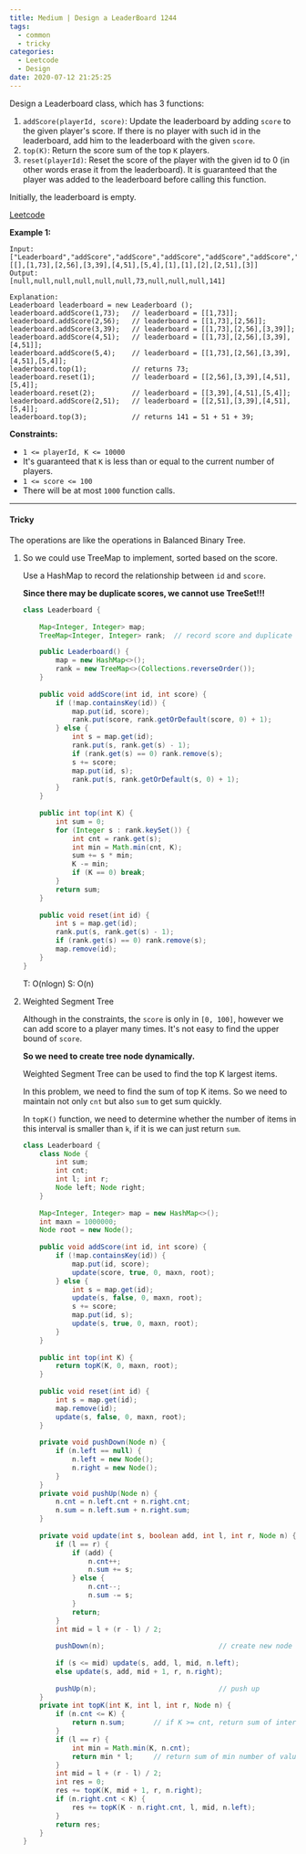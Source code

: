 ```yaml
---
title: Medium | Design a LeaderBoard 1244
tags:
  - common
  - tricky
categories:
  - Leetcode
  - Design
date: 2020-07-12 21:25:25
---
```


Design a Leaderboard class, which has 3 functions:

1. `addScore(playerId, score)`: Update the leaderboard by adding `score` to the given player's score. If there is no player with such id in the leaderboard, add him to the leaderboard with the given `score`.
2. `top(K)`: Return the score sum of the top `K` players.
3. `reset(playerId)`: Reset the score of the player with the given id to 0 (in other words erase it from the leaderboard). It is guaranteed that the player was added to the leaderboard before calling this function.

Initially, the leaderboard is empty.

[Leetcode](https://leetcode.com/problems/design-a-leaderboard/)

<!--more-->

**Example 1:**

```
Input: 
["Leaderboard","addScore","addScore","addScore","addScore","addScore","top","reset","reset","addScore","top"]
[[],[1,73],[2,56],[3,39],[4,51],[5,4],[1],[1],[2],[2,51],[3]]
Output: 
[null,null,null,null,null,null,73,null,null,null,141]

Explanation: 
Leaderboard leaderboard = new Leaderboard ();
leaderboard.addScore(1,73);   // leaderboard = [[1,73]];
leaderboard.addScore(2,56);   // leaderboard = [[1,73],[2,56]];
leaderboard.addScore(3,39);   // leaderboard = [[1,73],[2,56],[3,39]];
leaderboard.addScore(4,51);   // leaderboard = [[1,73],[2,56],[3,39],[4,51]];
leaderboard.addScore(5,4);    // leaderboard = [[1,73],[2,56],[3,39],[4,51],[5,4]];
leaderboard.top(1);           // returns 73;
leaderboard.reset(1);         // leaderboard = [[2,56],[3,39],[4,51],[5,4]];
leaderboard.reset(2);         // leaderboard = [[3,39],[4,51],[5,4]];
leaderboard.addScore(2,51);   // leaderboard = [[2,51],[3,39],[4,51],[5,4]];
leaderboard.top(3);           // returns 141 = 51 + 51 + 39;
```

**Constraints:**

- `1 <= playerId, K <= 10000`
- It's guaranteed that `K` is less than or equal to the current number of players.
- `1 <= score <= 100`
- There will be at most `1000` function calls.

---

#### Tricky 

The operations are like the operations in Balanced Binary Tree.

1. So we could use TreeMap to implement, sorted based on the score.

   Use a HashMap to record the relationship between `id` and `score`.

   **Since there may be duplicate scores, we cannot use TreeSet!!!**

   ```java
   class Leaderboard {
       
       Map<Integer, Integer> map;
       TreeMap<Integer, Integer> rank;  // record score and duplicate count
   
       public Leaderboard() {
           map = new HashMap<>();
           rank = new TreeMap<>(Collections.reverseOrder());
       }
       
       public void addScore(int id, int score) {
           if (!map.containsKey(id)) {
               map.put(id, score);
               rank.put(score, rank.getOrDefault(score, 0) + 1);
           } else {
               int s = map.get(id);
               rank.put(s, rank.get(s) - 1);
               if (rank.get(s) == 0) rank.remove(s);
               s += score;
               map.put(id, s);
               rank.put(s, rank.getOrDefault(s, 0) + 1);
           }
       }
       
       public int top(int K) {
           int sum = 0;
           for (Integer s : rank.keySet()) {
               int cnt = rank.get(s);
               int min = Math.min(cnt, K);
               sum += s * min;
               K -= min;
               if (K == 0) break;
           }
           return sum;
       }
       
       public void reset(int id) {
           int s = map.get(id);
           rank.put(s, rank.get(s) - 1);
           if (rank.get(s) == 0) rank.remove(s);
           map.remove(id);
       }
   }
   ```

   T: O(nlogn)		S: O(n)

2. Weighted Segment Tree

   Although in the constraints, the `score` is only in `[0, 100]`, however we can add score to a player many times. It's not easy to find the upper bound of `score`.

   **So we need to create tree node dynamically.**

   Weighted Segment Tree can be used to find the top K largest items.

   In this problem, we need to find the sum of top K items. So we need to maintain not only `cnt` but also `sum` to get sum quickly.

   In `topK()` function, we need to determine whether the number of items in this interval is smaller than `k`, if it is we can just return `sum`.

   ```java
   class Leaderboard {
       class Node {
           int sum;
           int cnt;
           int l; int r;
           Node left; Node right;
       }
       
       Map<Integer, Integer> map = new HashMap<>();
       int maxn = 1000000;
       Node root = new Node();
       
       public void addScore(int id, int score) {
           if (!map.containsKey(id)) {
               map.put(id, score);
               update(score, true, 0, maxn, root);   
           } else {
               int s = map.get(id);
               update(s, false, 0, maxn, root);
               s += score;
               map.put(id, s);
               update(s, true, 0, maxn, root);
           }
       }
       
       public int top(int K) {
           return topK(K, 0, maxn, root);
       }
       
       public void reset(int id) {
           int s = map.get(id);
           map.remove(id);
           update(s, false, 0, maxn, root);
       }
       
       private void pushDown(Node n) {
           if (n.left == null) {
               n.left = new Node();
               n.right = new Node();
           }
       }
       private void pushUp(Node n) {
           n.cnt = n.left.cnt + n.right.cnt;
           n.sum = n.left.sum + n.right.sum;
       }
       
       private void update(int s, boolean add, int l, int r, Node n) {
           if (l == r) {
               if (add) {
                   n.cnt++;
                   n.sum += s;
               } else {
                   n.cnt--;
                   n.sum -= s;
               }
               return;
           }
           int mid = l + (r - l) / 2;
           
           pushDown(n);                            // create new node
           
           if (s <= mid) update(s, add, l, mid, n.left);
           else update(s, add, mid + 1, r, n.right);
           
           pushUp(n);                              // push up
       }
       private int topK(int K, int l, int r, Node n) {
           if (n.cnt <= K) {
               return n.sum;       // if K >= cnt, return sum of interval
           }
           if (l == r) {
               int min = Math.min(K, n.cnt);
               return min * l;     // return sum of min number of value
           }
           int mid = l + (r - l) / 2;
           int res = 0;
           res += topK(K, mid + 1, r, n.right);
           if (n.right.cnt < K) {
               res += topK(K - n.right.cnt, l, mid, n.left);
           }
           return res;
       }
   }
   ```

   